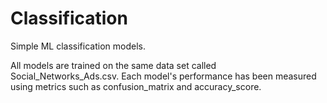# Classification
Simple ML classification models.

All models are trained on the same data set called Social_Networks_Ads.csv. Each model's performance has been measured using metrics such as confusion_matrix and accuracy_score.
